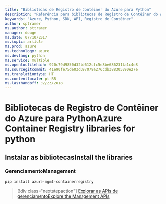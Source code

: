 ```yaml
---
title: "Bibliotecas de Registro de Contêiner do Azure para Python"
description: "Referência para bibliotecas de Registro de Contêiner do Azure para Python"
keywords: "Azure, Python, SDK, API, Registro de Contêiner"
author: sptramer
ms.author: sttramer
manager: douge
ms.date: 07/10/2017
ms.topic: article
ms.prod: azure
ms.technology: azure
ms.devlang: python
ms.service: multiple
ms.openlocfilehash: 920c79d9850d32bd612cfc5e8be686231fa1c4e8
ms.sourcegitcommit: 41e90fe75de03d397079a276cdb388305290e27e
ms.translationtype: HT
ms.contentlocale: pt-BR
ms.lasthandoff: 02/23/2018
---
```

# <a name="azure-container-registry-libraries-for-python"></a><span data-ttu-id="5ec8d-104">Bibliotecas de Registro de Contêiner do Azure para Python</span><span class="sxs-lookup"><span data-stu-id="5ec8d-104">Azure Container Registry libraries for python</span></span>

## <a name="install-the-libraries"></a><span data-ttu-id="5ec8d-105">Instalar as bibliotecas</span><span class="sxs-lookup"><span data-stu-id="5ec8d-105">Install the libraries</span></span>


### <a name="management"></a><span data-ttu-id="5ec8d-106">Gerenciamento</span><span class="sxs-lookup"><span data-stu-id="5ec8d-106">Management</span></span>

```bash
pip install azure-mgmt-containerregistry
```
> [!div class="nextstepaction"]
> [<span data-ttu-id="5ec8d-107">Explorar as APIs de gerenciamento</span><span class="sxs-lookup"><span data-stu-id="5ec8d-107">Explore the Management APIs</span></span>](/python/api/overview/azure/containerregistry/management)